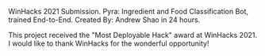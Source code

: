 WinHacks 2021 Submission. Pyra: Ingredient and Food Classification Bot, trained End-to-End. Created By: Andrew Shao in 24 hours.

This project received the "Most Deployable Hack" award at WinHacks 2021. I would like to thank WinHacks for the wonderful opportunity!
